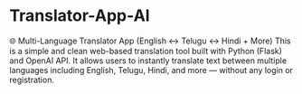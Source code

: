 # Translator-App-AI
🌐 Multi-Language Translator App (English ↔ Telugu ↔ Hindi + More) This is a simple and clean web-based translation tool built with Python (Flask) and OpenAI API. It allows users to instantly translate text between multiple languages including English, Telugu, Hindi, and more — without any login or registration.
